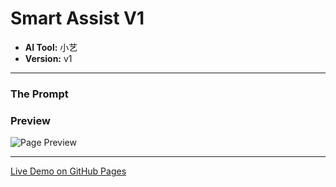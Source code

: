 # Smart Assist V1

* **AI Tool:** 小艺
* **Version:** v1

---

### The Prompt

>

### Preview

![Page Preview](./preview.png)

---

[Live Demo on GitHub Pages](https://your-username.github.io/AI-Frontend-Gallery/小艺/smart-assist-v1/)
